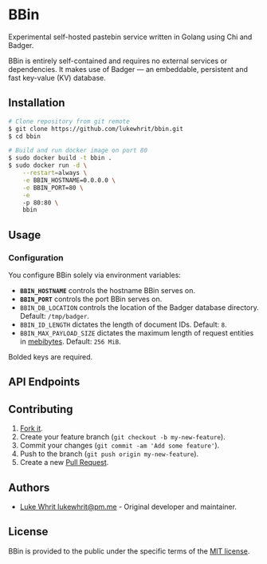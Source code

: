 # BBin

Experimental self-hosted pastebin service written in Golang using Chi and Badger.

BBin is entirely self-contained and requires no external services or dependencies. It makes use of Badger &mdash; an embeddable, persistent and fast key-value (KV) database.

## Installation

```sh
# Clone repository from git remote
$ git clone https://github.com/lukewhrit/bbin.git
$ cd bbin

# Build and run docker image on port 80
$ sudo docker build -t bbin .
$ sudo docker run -d \
	--restart=always \
	-e BBIN_HOSTNAME=0.0.0.0 \
	-e BBIN_PORT=80 \
	-e 
	-p 80:80 \
	bbin
```

## Usage

### Configuration

You configure BBin solely via environment variables:

* **`BBIN_HOSTNAME`** controls the hostname BBin serves on.
* **`BBIN_PORT`** controls the port BBin serves on.
* `BBIN_DB_LOCATION` controls the location of the Badger database directory. Default: `/tmp/badger`.
* `BBIN_ID_LENGTH` dictates the length of document IDs. Default: `8`.
* `BBIN_MAX_PAYLOAD_SIZE` dictates the maximum length of request entities in [mebibytes](https://en.wikipedia.org/wiki/Mebibyte). Default: `256 MiB`.

Bolded keys are required.

## API Endpoints

## Contributing

1. [Fork it](https://lukewhrit/bbin/fork).
2. Create your feature branch (`git checkout -b my-new-feature`).
3. Commit your changes (`git commit -am 'Add some feature'`).
4. Push to the branch (`git push origin my-new-feature`).
5. Create a new [Pull Request](https://github.com/lukewhrit/bbin/pulls).

## Authors

* [Luke Whrit <lukewhrit@pm.me>](https://github.com/lukewhrit) - Original developer and maintainer.

## License

BBin is provided to the public under the specific terms of the [MIT license](LICENSE).
